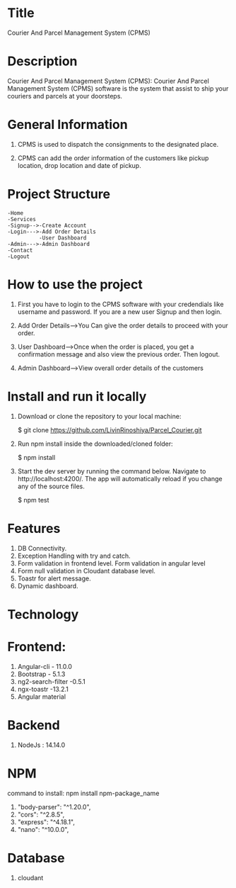 # Title

Courier And Parcel Management System (CPMS)

# Description

Courier And Parcel Management System (CPMS):
Courier And Parcel Management System (CPMS) software is the system that assist to ship your couriers and parcels at your doorsteps.

# General Information

1. CPMS is used to dispatch the consignments to the designated place.

2. CPMS can add the order information of the customers like pickup location, drop location and date of pickup.

# Project Structure

    -Home
    -Services
    -Signup-->-Create Account
    -Login--->-Add Order Details
              -User Dashboard
    -Admin--->-Admin Dashboard
    -Contact
    -Logout

# How to use the project

1. First you have to login to the CPMS software with your credendials like username and password. If you are a new user Signup and then login.

2. Add Order Details-->You Can give the order details to proceed with your order.

3. User Dashboard-->Once when the order is placed, you get a confirmation message and also view the previous order. Then logout.

4. Admin Dashboard-->View overall order details of the customers

# Install and run it locally

1.  Download or clone the repository to your local machine:

    $ git clone https://github.com/LivinRinoshiya/Parcel_Courier.git

2.  Run npm install inside the downloaded/cloned folder:

    $ npm install

3.  Start the dev server by running the command below. Navigate to http://localhost:4200/.
    The app will automatically reload if you change any of the source files.

    $ npm test

# Features

1. DB Connectivity.
2. Exception Handling with try and catch.
3. Form validation in frontend level.
   Form validation in angular level
4. Form null validation in Cloudant database level.
5. Toastr for alert message.
6. Dynamic dashboard.

# Technology

# Frontend:

1. Angular-cli - 11.0.0
2. Bootstrap - 5.1.3
3. ng2-search-filter -0.5.1
4. ngx-toastr -13.2.1
5. Angular material

# Backend

1. NodeJs : 14.14.0

# NPM

command to install: npm install npm-package_name

1. "body-parser": "^1.20.0",
2. "cors": "^2.8.5",
3. "express": "^4.18.1",
4. "nano": "^10.0.0",

# Database

1. cloudant
